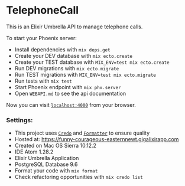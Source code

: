 # TelephoneCall
This is an Elixir Umbrella API to manage telephone calls.

To start your Phoenix server:

  * Install dependencies with `mix deps.get`
  * Create your DEV database with `mix ecto.create`
  * Create your TEST database with `MIX_ENV=test mix ecto.create`
  * Run DEV migrations with `mix ecto.migrate`
  * Run TEST migrations with `MIX_ENV=test mix ecto.migrate`
  * Run tests with `mix test`
  * Start Phoenix endpoint with `mix phx.server`
  * Open `WEBAPI.md` to see the api documentation

  Now you can visit [`localhost:4000`](http://localhost:4000) from your browser.

### Settings:

  - This project uses [`Credo`](https://github.com/rrrene/credo) and [`Formatter`](https://medium.com/blackode/code-formatter-the-big-feature-in-elixir-v1-6-0-f6572061a4ba) to ensure quality
  - Hosted at: https://funny-courageous-easternnewt.gigalixirapp.com
  - Created on Mac OS Sierra 10.12.2
  - IDE Atom 1.28.2
  - Elixir Umbrella Application
  - PostgreSQL Database 9.6
  - Format your code with `mix format`
  - Check refactoring opportunities with `mix credo list`
